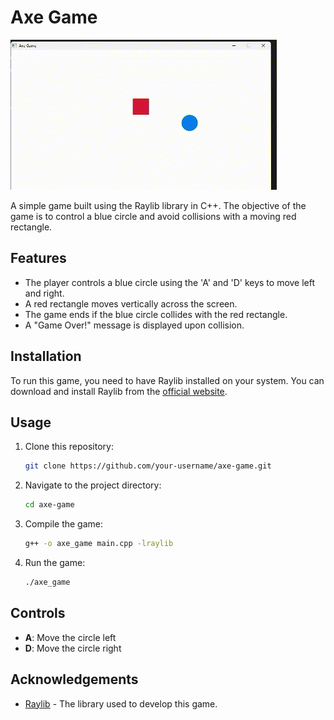 # Axe Game

  ![Axe Game](https://github.com/MohamedElsayedd1/Axe-Game/blob/main/GIF.gif)

A simple game built using the Raylib library in C++. The objective of the game is to control a blue circle and avoid collisions with a moving red rectangle.

## Features

- The player controls a blue circle using the 'A' and 'D' keys to move left and right.
- A red rectangle moves vertically across the screen.
- The game ends if the blue circle collides with the red rectangle.
- A "Game Over!" message is displayed upon collision.

## Installation

To run this game, you need to have Raylib installed on your system. You can download and install Raylib from the [official website](https://www.raylib.com/).

## Usage

1. Clone this repository:
    ```sh
    git clone https://github.com/your-username/axe-game.git
    ```

2. Navigate to the project directory:
    ```sh
    cd axe-game
    ```

3. Compile the game:
    ```sh
    g++ -o axe_game main.cpp -lraylib
    ```

4. Run the game:
    ```sh
    ./axe_game
    ```

## Controls

- **A**: Move the circle left
- **D**: Move the circle right

## Acknowledgements

- [Raylib](https://www.raylib.com/) - The library used to develop this game.
